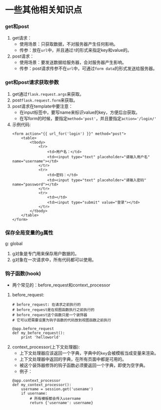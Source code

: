 # 一些其他相关知识点

### get和post
1. get请求：
    - 使用场景：只获取数据，不对服务器产生任何影响。
    - 传参：放在`url`中，并且通过`?`的形式来指定key和value的。
2. post请求：
    - 使用场景：要发送数据给服务器，会对服务器产生影响。
    - 传参：post请求传参不在`url`中，可通过`form data`的形式发送给服务器。

### get和post请求获取参数
1. get通过`flask.request.args`来获取。
2. post`flask.request.form`来获取。
3. post请求在template中要注意：
    - 在input标签中，要写name来标识value的key，方便后台获取。
    - 在写form的时候，要指定`method='post'`，并且要指定`action='/login/'`
4. 示例代码:
    ```
    <form action="{{ url_for('login') }}" method="post">
        <table>
            <tbody>
                <tr>
                    <td>用户名：</td>
                    <td><input type="text" placeholder="请输入用户名" name="username"></td>
                </tr>
                <tr>
                    <td>密码：</td>
                    <td><input type="text" placeholder="请输入密码" name="password"></td>
                </tr>
                <tr>
                    <td></td>
                    <td><input type="submit" value="登录"></td>
                </tr>
            </tbody>
        </table>
    </form>
    ```

### 保存全局变量的g属性
g: global
1. g对象是专门用来保存用户数据的。
2. g对象在一次请求中，所有代码都可以使用。

### 钩子函数(hook)
- 两个常见的：before_request和context_processor
1. before_request:
    ```
    # before_request: 在请求之前执行的
    # before_request是在视图函数执行之前执行的
    # before_request这个函数只是一个装饰器
    # 它可以把需要设置为钩子函数的代码放到视图函数之前执行

    @app.before_request
    def my_before_request():
        print 'helloworld'
    ```
2. context_processor(上下文处理器):
    - 上下文处理器应该返回一个字典，字典中的`key`会被模板当成变量来渲染。
    - 上下文处理器中返回的字典，在所有页面中都是可用的。
    - 被这个装饰器修饰的钩子函数必须要返回一个字典，即使为空字典。
    - 例子：
    ```
    @app.context_processor
    def my_context_processor():
        username = session.get('usename')
        if username:
            # 所有模板都会传入username
            return {'username': username}
    ```
